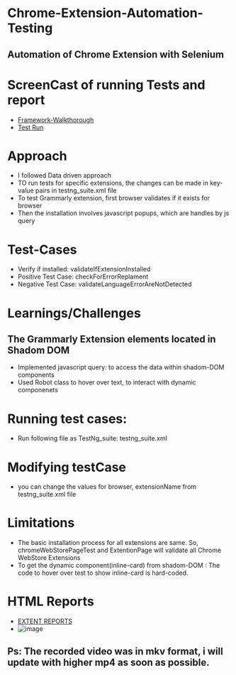 # Chrome-Extension-Automation-Testing
##  Automation of Chrome Extension with Selenium

# ScreenCast of running Tests and report
- [Framework-Walkthorough]()
- [Test Run](https://youtu.be/uFhx0TH_fas)

# Approach
- I followed Data driven approach
- TO run tests for specific extensions, the changes can be made in key-value pairs in testng_suite.xml file
- To test Grammarly extension, first browser validates if it exists for browser
- Then the installation involves javascript popups, which are handles by js query

# Test-Cases
- Verify if installed: validateIfExtensionInstalled
- Positive Test Case: checkForErrorReplament
- Negative Test Case: validateLanguageErrorAreNotDetected

# Learnings/Challenges
## The Grammarly Extension elements located in Shadom DOM
- Implemented javascript query: to access the data within shadom-DOM components
- Used Robot class to hover over text, to interact with dynamic componenets

# Running test cases:
- Run following file as TestNg_suite:  testng_suite.xml 

# Modifying testCase
- you can change the values for browser, extensionName from testng_suite.xml file

# Limitations
- The basic installation process for all extensions are same. So, chromeWebStorePageTest and ExtentionPage will validate all Chrome WebStore Extensions
- To get the dynamic component(inline-card) from shadom-DOM : The code to hover over test to show inline-card is hard-coded.


# HTML Reports
- [EXTENT REPORTS](https://github.com/Ninja-Cyborg/Chrome-Extension-Automation-Testing/tree/main/Chrome-Extension-Automation/webapptestproject/test-output/ExtentReport)
- ![image](https://user-images.githubusercontent.com/66517017/209552622-e71b8bbd-69a1-4356-a140-79147e364e29.png)

## Ps: The recorded video was in mkv format, i will update with higher mp4 as soon as possible.
